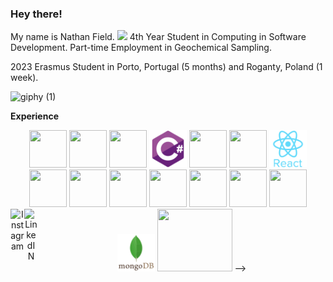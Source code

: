 ### Hey there! 
My name is Nathan Field. <img src="https://user-images.githubusercontent.com/92158821/167267482-e03307e0-af93-4309-bb7d-70d2dc16393c.png" width="20px">
4th Year Student in Computing in Software Development.
Part-time Employment in Geochemical Sampling.

2023 Erasmus Student in Porto, Portugal (5 months) and Roganty, Poland (1 week).


![giphy (1)](https://user-images.githubusercontent.com/92158821/209005735-dc66d216-19ff-4c7a-8af4-51d82e473b34.gif)

**Experience**
<p align="center">
    <img src="https://cdn.jsdelivr.net/gh/devicons/devicon/icons/python/python-original-wordmark.svg" height="60" width="60"/> 
    <img src="https://cdn.jsdelivr.net/gh/devicons/devicon/icons/mysql/mysql-original-wordmark.svg" height="60" width="60"/>
    <img src="https://cdn.jsdelivr.net/gh/devicons/devicon/icons/php/php-original.svg" height="60" width="60"/>
    <img src="https://github.com/devicons/devicon/blob/v2.15.1/icons/csharp/csharp-original.svg" height="60" width="60"/>
    <img src="https://cdn.jsdelivr.net/gh/devicons/devicon/icons/java/java-original-wordmark.svg" height="60" width="60"/>
    <img src="https://cdn.jsdelivr.net/gh/devicons/devicon/icons/git/git-plain-wordmark.svg" height="60" width="60"/>
    <img src="https://github.com/devicons/devicon/blob/v2.15.1/icons/react/react-original-wordmark.svg" height="60" width="60"/>
    <img src="https://cdn.jsdelivr.net/gh/devicons/devicon/icons/html5/html5-original-wordmark.svg" height="60" width="60"/>
    <img src="https://cdn.jsdelivr.net/gh/devicons/devicon/icons/css3/css3-original-wordmark.svg" height="60" width="60"/>
    <img src="https://cdn.jsdelivr.net/gh/devicons/devicon/icons/bootstrap/bootstrap-original-wordmark.svg" height="60" width="60"/>
    <img src="https://cdn.jsdelivr.net/gh/devicons/devicon/icons/firebase/firebase-plain-wordmark.svg" height="60" width="60"/>
    <img src="https://cdn.jsdelivr.net/gh/devicons/devicon/icons/amazonwebservices/amazonwebservices-plain-wordmark.svg" height="60" width="60"/>
    <img src="https://cdn.jsdelivr.net/gh/devicons/devicon/icons/androidstudio/androidstudio-original-wordmark.svg" height="60" width="60"/>
    <img src="https://cdn.jsdelivr.net/gh/devicons/devicon/icons/flask/flask-original-wordmark.svg" height="60" width="60"/>
    <img src="https://github.com/devicons/devicon/blob/v2.15.1/icons/mongodb/mongodb-original-wordmark.svg" height="60" width="60"/>
    <img src="https://github.com/nfield0/nfield0/assets/92158821/d1fb798f-d791-441b-bceb-e01afcf4032c" height = "100" width="120/>

</p>



Find my contact information here:


<!--<a href="https://www.instagram.com/fieldy2002/">
  <img align="left" alt="Instagram" width="22px" src="https://user-images.githubusercontent.com/92158821/196040259-6038b89c-a44b-46bc-9694-169c2434daa3.svg" />
</a>
-->
<a href="https://www.linkedin.com/in/nathan-field-408a71198/">
  <img align="left" alt="LinkedIN" width="22px" src="https://user-images.githubusercontent.com/92158821/196040261-e542e25a-a528-45fc-b404-d9175782c2bd.svg" />
</a>

<!--
**TheBogman02/TheBogman02** is a ✨ _special_ ✨ repository because its `README.md` (this file) appears on your GitHub profile.



Here are some ideas to get you started:

- 🔭 I’m currently working on ...
- 🌱 I’m currently learning ...
- 👯 I’m looking to collaborate on ...
- 🤔 I’m looking for help with ...
- 💬 Ask me about ...
- 📫 How to reach me: ...
- 😄 Pronouns: ...
- ⚡ Fun fact: ...
-->
